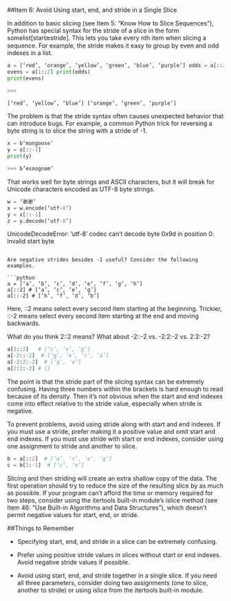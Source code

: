 ##Item 6: Avoid Using start, end, and stride in a Single Slice

In addition to basic slicing (see Item 5: “Know How to Slice Sequences”), Python has special syntax for the stride of a slice in the form somelist[start:end:stride]. This lets you take every nth item when slicing a sequence. For example, the stride makes it easy to group by even and odd indexes in a list.

```python
a = [‘red’, ‘orange’, ‘yellow’, ‘green’, ‘blue’, ‘purple’] odds = a[::2]
evens = a[1::2] print(odds)
print(evens)

>>>

[‘red’, ‘yellow’, ‘blue’] [‘orange’, ‘green’, ‘purple’]
```

The problem is that the stride syntax often causes unexpected behavior that can introduce bugs. For example, a common Python trick for reversing a byte string is to slice the string with a stride of -1.

```python
x = b’mongoose’ 
y = x[::-1] 
print(y)

>>> b’esoognom’
```

That works well for byte strings and ASCII characters, but it will break for Unicode characters encoded as UTF-8 byte strings.

```python
w = ‘谢谢’
x = w.encode(‘utf-8’) 
y = x[::-1]
z = y.decode(‘utf-8’)
```

>>>

UnicodeDecodeError: ‘utf-8’ codec can’t decode byte 0x9d in position 0: invalid start byte
```

Are negative strides besides -1 useful? Consider the following examples.

```python
a = [‘a’, ‘b’, ‘c’, ‘d’, ‘e’, ‘f’, ‘g’, ‘h’]
a[::2] # [‘a’, ‘c’, ‘e’, ‘g’] 
a[::-2] # [‘h’, ‘f’, ‘d’, ‘b’]
```

Here, ::2 means select every second item starting at the beginning. Trickier, ::-2 means select every second item starting at the end and moving backwards.

What do you think 2::2 means? What about -2::-2 vs. -2:2:-2 vs. 2:2:-2?

```python
a[2::2]   # [‘c’, ‘e’, ‘g’]
a[-2::-2]  # [‘g’, ‘e’, ‘c’, ‘a’] 
a[-2:2:-2]  # [‘g’, ‘e’]
a[2:2:-2] # []
```



The point is that the stride part of the slicing syntax can be extremely confusing. Having three numbers within the brackets is hard enough to read because of its density. Then it’s not obvious when the start and end indexes come into effect relative to the stride value, especially when stride is negative.

To prevent problems, avoid using stride along with start and end indexes. If you must use a stride, prefer making it a positive value and omit start and end indexes. If you must use stride with start or end indexes, consider using one assignment to stride and another to slice.

```python
b = a[::2]  # [‘a’, ‘c’, ‘e’, ‘g’] 
c = b[1:-1]  # [‘c’, ‘e’]
```
 

Slicing and then striding will create an extra shallow copy of the data. The first operation should try to reduce the size of the resulting slice by as much as possible. If your program can’t afford the time or memory required for two steps, consider using the itertools built-in module’s islice method (see Item 46: “Use Built-in Algorithms and Data Structures”), which doesn’t permit negative values for start, end, or stride.


##Things to Remember

* Specifying start, end, and stride in a slice can be extremely confusing.

* Prefer using positive stride values in slices without start or end indexes. Avoid negative stride values if possible.

* Avoid using start, end, and stride together in a single slice. If you need all three parameters, consider doing two assignments (one to slice, another to stride) or using islice from the itertools built-in module.